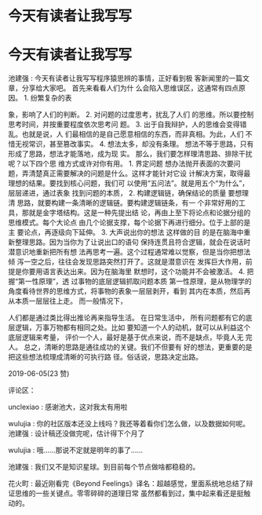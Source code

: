 # 今天有读者让我写写

# 今天有读者让我写写

池建强 : 今天有读者让我写写程序猿思辨的事情，正好看到极 客新闻里的一篇文章，分享给大家吧。 首先来看看人们为什 么会陷入思维误区，这通常有四点原因。 1\. 纷繁复杂的表

象，影响了人们的判断。 2\. 对问题的过度思考，扰乱了人们 的思维。所以要控制思考时间，并按重要程度依次思考问 题。 3\. 出于自我辩护，人的思维会变得错乱。也就是说，人 们最相信的是自己愿意相信的东西，而非真相。为此，人们 不惜无视常识，甚至篡改事实。 4\. 想法太多，却没有条理。 想法不等于思路，只有形成了思路，想法才能落地，成为现 实。 那么，我们要怎样理清思路、排除干扰呢？以下四个思 维方式或许对你有用。 1\. 界定问题 想办法抛开表面的次要问 题，弄清楚真正需要解决的问题是什么。这样才能针对它设 计解决方案，取得最理想的结果。要找到核心问题，我们可 以使用“五问法”。就是用五个“为什么”，层层递进，通过表象 找到问题的本质， 2\. 构建逻辑链，确保结论的质量 要想理清 思路，就要构建一条清晰的逻辑链。要构建逻辑链条，有一 个非常好用的工具，那就是金字塔结构。这是一种先提出结 论，再由上至下将论点和论据分组的思维模式。每个大论点 由几个论据支撑，每个论据下再进行细分。位于上部的是主 要论点，再逐级向下延伸。 3\. 大声说出你的想法 这样做的目 的是在脑海中重新整理思路。因为当你为了让说出口的语句 保持连贯且符合逻辑，就会在说话时潜意识地重新把所有想 法再思考一遍。这个过程通常难以觉察，但是当你把想法倾 泻一空之后，往往会发现思路突然打开了。这就是潜意识在 发挥巨大作用，前提是你要用语言表达出来。因为在脑海里 默想时，这个功能并不会被激活。 4\. 把握“第一性原理”，透 过事物的底层逻辑抓取问题本质 第一性原理，是从物理学的 角度看待世界的思维方式，将事物的表象一层层剥开，看到 其内在本质，然后再从本质一层层往上走。 而一般情况下，

人们都是通过类比得出推论再来指导生活。 在日常生活中， 所有问题都有它的底层逻辑，万事万物都有相同之处。比如 要知道一个人的动机，就可以从利益这个底层逻辑来考量， 评价一个人，最好是基于优点来说，而不是缺点，毕竟人无 完人。 总之，清晰的思路是通往成功的关键。我们不但要有 好的想法，更重要的是把这些想法梳理成清晰的可执行路 径。俗话说，思路决定出路。

2019-06-05(23 赞)

评论区：

unclexiao : 感谢池大，这对我太有用啦

wulujia : 你的社区版本还没上线吗？我还等着看你们怎么做，以及数据如何呢。 池建强 : 设计稿还没做完呢，估计得下个月了

wulujia : 哦……那说不定就是明年的事了……

池建强 : 我们又不是知识星球。到目前每个节点做啥都稳稳的。

花火町 : 最近刚看完《Beyond Feelings》译名：超越感觉，里面系统地总结了辩证思维的一些关键点。零零碎碎的道理日常 虽然都看到过，集中起来看还是挺触动的。